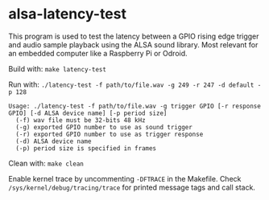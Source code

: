 # alsa-latency-test

This program is used to test the latency between a GPIO rising edge trigger and audio sample playback using the ALSA sound library. Most relevant for an embedded computer like a Raspberry Pi or Odroid.

Build with:
`make latency-test`

Run with:
`./latency-test -f path/to/file.wav -g 249 -r 247 -d default -p 128`

```
Usage: ./latency-test -f path/to/file.wav -g trigger GPIO [-r response GPIO] [-d ALSA device name] [-p period size]
  (-f) wav file must be 32-bits 48 kHz
  (-g) exported GPIO number to use as sound trigger
  (-r) exported GPIO number to use as trigger response
  (-d) ALSA device name
  (-p) period size is specified in frames
```

Clean with:
`make clean`

Enable kernel trace by uncommenting `-DFTRACE` in the Makefile. Check `/sys/kernel/debug/tracing/trace` for printed message tags and call stack.
